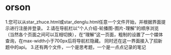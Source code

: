# orson
1.您可以从star_zhuce.html或star_denglu.html任意一个文件开始，并根据界面提示进行注册并登录。
2.请在导航栏以“个人介绍-轮播图-图片-理解”的顺序浏览（当然各个页面之间可以互相切换），在“理解”这一页面，粗制的设置了一个媒体查询，在max-width小于700px后将导航栏隐藏。 
同时还在这一界面接入了招新题中的api。
3.还有两个文件，一个是思考题，一个是一点点记录的笔记
